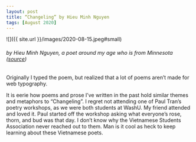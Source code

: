 ```yaml
---
layout: post
title: “Changeling” by Hieu Minh Nguyen
tags: [August 2020]
---
```


![]({{ site.url }}/images/2020-08-15.jpeg#small)
###### by Hieu Minh Nguyen, a poet around my age who is from Minnesota ([source](https://twitter.com/KelliAgodon/status/1290103348935327744/photo/1))

Originally I typed the poem, but realized that a lot of poems aren’t made for web typography.

It is eerie how poems and prose I’ve written in the past hold similar themes and metaphors to “Changeling”. I regret not attending one of Paul Tran’s poetry workshops, as we were both students at WashU. My friend attended and loved it. Paul started off the workshop asking what everyone’s rose, thorn, and bud was that day. I don’t know why the Vietnamese Students Association never reached out to them. Man is it cool as heck to keep learning about these Vietnamese poets.
